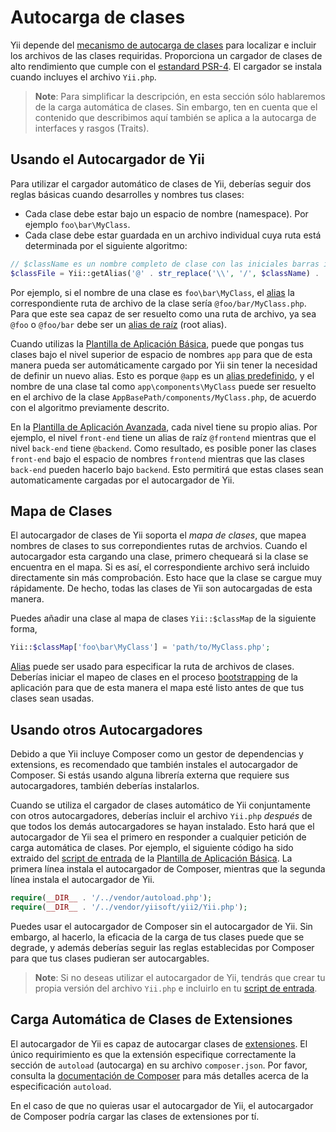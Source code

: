 Autocarga de clases
===================

Yii depende del [mecanismo de autocarga de clases](http://www.php.net/manual/es/language.oop5.autoload.php) para localizar
e incluir los archivos de las clases requiridas. Proporciona un cargador de clases de alto rendimiento que cumple con el
[estandard PSR-4](https://github.com/php-fig/fig-standards/blob/master/proposed/psr-4-autoloader/psr-4-autoloader.md).
El cargador se instala cuando incluyes el archivo `Yii.php`.

> **Note**: Para simplificar la descripción, en esta sección sólo hablaremos de la carga automática de clases. Sin embargo,
  ten en cuenta que el contenido que describimos aquí también se aplica a la autocarga de interfaces y rasgos (Traits).


Usando el Autocargador de Yii <span id="using-yii-autoloader"></span>
-----------------------------

Para utilizar el cargador automático de clases de Yii, deberías seguir dos reglas básicas cuando desarrolles y nombres tus
clases:

* Cada clase debe estar bajo un espacio de nombre (namespace). Por ejemplo `foo\bar\MyClass`.
* Cada clase debe estar guardada en un archivo individual cuya ruta está determinada por el siguiente algoritmo:

```php
// $className es un nombre completo de clase con las iniciales barras invertidas.
$classFile = Yii::getAlias('@' . str_replace('\\', '/', $className) . '.php');
```

Por ejemplo, si el nombre de una clase es `foo\bar\MyClass`, el [alias](concept-aliases.md) la correspondiente ruta de
archivo de la clase sería `@foo/bar/MyClass.php`. Para que este sea capaz de ser resuelto como una ruta de archivo, ya sea
`@foo` o `@foo/bar` debe ser un [alias de raíz](concept-aliases.md#defining-aliases) (root alias).

Cuando utilizas la [Plantilla de Aplicación Básica](start-installation.md), puede que pongas tus clases bajo el nivel superior
de espacio de nombres `app` para que de esta manera pueda ser automáticamente cargado por Yii sin tener la necesidad de
definir un nuevo alias. Esto es porque `@app` es un [alias predefinido](concept-aliases.md#predefined-aliases), y el
nombre de una clase tal como `app\components\MyClass` puede ser resuelto en el archivo de la clase `AppBasePath/components/MyClass.php`,
de acuerdo con el algoritmo previamente descrito.

En la [Plantilla de Aplicación Avanzada](tutorial-advanced-app.md), cada nivel tiene su propio alias. Por ejemplo, el nivel
`front-end` tiene un alias de raíz `@frontend` mientras que el nivel `back-end` tiene `@backend`. Como resultado, es posible
poner las clases `front-end` bajo el espacio de nombres `frontend` mientras que las clases `back-end` pueden hacerlo bajo
`backend`. Esto permitirá que estas clases sean automaticamente cargadas por el autocargador de Yii.


Mapa de Clases <span id="class-map"></span>
--------------

El autocargador de clases de Yii soporta el *mapa de clases*, que mapea nombres de clases to sus correpondientes rutas de
archvios. Cuando el autocargador esta cargando una clase, primero chequeará si la clase se encuentra en el mapa. Si es así,
el correspondiente archivo será incluido directamente sin más comprobación. Esto hace que la clase se cargue muy rápidamente.
De hecho, todas las clases de Yii son autocargadas de esta manera.

Puedes añadir una clase al mapa de clases `Yii::$classMap` de la siguiente forma,

```php
Yii::$classMap['foo\bar\MyClass'] = 'path/to/MyClass.php';
```

[Alias](concept-aliases.md) puede ser usado para especificar la ruta de archivos de clases. Deberías iniciar el mapeo de
clases en el proceso [bootstrapping](runtime-bootstrapping.md) de la aplicación para que de esta manera el mapa esté listo
antes de que tus clases sean usadas.


Usando otros Autocargadores <span id="using-other-autoloaders"></span>
---------------------------

Debido a que Yii incluye Composer como un gestor de dependencias y extensions, es recomendado que también instales el
autocargador de Composer. Si estás usando alguna librería externa que requiere sus autocargadores, también deberías
instalarlos.

Cuando se utiliza el cargador de clases automático de Yii conjuntamente con otros autocargadores, deberías incluir el
archivo `Yii.php` *después* de que todos los demás autocargadores se hayan instalado. Esto hará que el autocargador de
Yii sea el primero en responder a cualquier petición de carga automática de clases. Por ejemplo, el siguiente código ha
sido extraido del [script de entrada](structure-entry-scripts.md) de la [Plantilla de Aplicación Básica](start-installation.md).
La primera línea instala el autocargador de Composer, mientras que la segunda línea instala el autocargador de Yii.

```php
require(__DIR__ . '/../vendor/autoload.php');
require(__DIR__ . '/../vendor/yiisoft/yii2/Yii.php');
```

Puedes usar el autocargador de Composer sin el autocargador de Yii. Sin embargo, al hacerlo, la eficacia de la carga de
tus clases puede que se degrade, y además deberías seguir las reglas establecidas por Composer para que tus clases pudieran
ser autocargables.

> **Note**: Si no deseas utilizar el autocargador de Yii, tendrás que crear tu propia versión del archivo `Yii.php` e
  incluirlo en tu [script de entrada](structure-entry-scripts.md).


Carga Automática de Clases de Extensiones <span id="autoloading-extension-classes"></span>
-----------------------------------------

El autocargador de Yii es capaz de autocargar clases de [extensiones](structure-extensions.md). El único requirimiento es
que la extensión especifique correctamente la sección de `autoload` (autocarga) en su archivo `composer.json`. Por favor,
consulta la [documentación de Composer](https://getcomposer.org/doc/04-schema.md#autoload) para más detalles acerca de la
especificación `autoload`.

En el caso de que no quieras usar el autocargador de Yii, el autocargador de Composer podría cargar las clases de extensiones
por tí.
